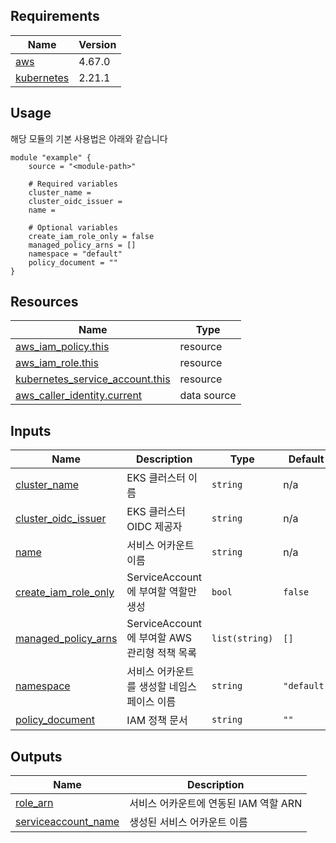 <!-- BEGIN_AUTOMATED_TF_DOCS_BLOCK -->
## Requirements

| Name | Version |
|------|---------|
| <a name="requirement_aws"></a> [aws](#requirement\_aws) | 4.67.0 |
| <a name="requirement_kubernetes"></a> [kubernetes](#requirement\_kubernetes) | 2.21.1 |

## Usage
해당 모듈의 기본 사용법은 아래와 같습니다

```hcl
module "example" {
	source = "<module-path>"

	# Required variables
	cluster_name = 
	cluster_oidc_issuer = 
	name = 

	# Optional variables
	create_iam_role_only = false
	managed_policy_arns = []
	namespace = "default"
	policy_document = ""
}
```
## Resources

| Name | Type |
|------|------|
| [aws_iam_policy.this](https://registry.terraform.io/providers/hashicorp/aws/4.67.0/docs/resources/iam_policy) | resource |
| [aws_iam_role.this](https://registry.terraform.io/providers/hashicorp/aws/4.67.0/docs/resources/iam_role) | resource |
| [kubernetes_service_account.this](https://registry.terraform.io/providers/hashicorp/kubernetes/2.21.1/docs/resources/service_account) | resource |
| [aws_caller_identity.current](https://registry.terraform.io/providers/hashicorp/aws/4.67.0/docs/data-sources/caller_identity) | data source |

## Inputs

| Name | Description | Type | Default | Required |
|------|-------------|------|---------|:--------:|
| <a name="input_cluster_name"></a> [cluster\_name](#input\_cluster\_name) | EKS 클러스터 이름 | `string` | n/a | yes |
| <a name="input_cluster_oidc_issuer"></a> [cluster\_oidc\_issuer](#input\_cluster\_oidc\_issuer) | EKS 클러스터 OIDC 제공자 | `string` | n/a | yes |
| <a name="input_name"></a> [name](#input\_name) | 서비스 어카운트 이름 | `string` | n/a | yes |
| <a name="input_create_iam_role_only"></a> [create\_iam\_role\_only](#input\_create\_iam\_role\_only) | ServiceAccount에 부여할 역할만 생성 | `bool` | `false` | no |
| <a name="input_managed_policy_arns"></a> [managed\_policy\_arns](#input\_managed\_policy\_arns) | ServiceAccount에 부여할 AWS 관리형 적책 목록 | `list(string)` | `[]` | no |
| <a name="input_namespace"></a> [namespace](#input\_namespace) | 서비스 어카운트를 생성할 네임스페이스 이름 | `string` | `"default"` | no |
| <a name="input_policy_document"></a> [policy\_document](#input\_policy\_document) | IAM 정책 문서 | `string` | `""` | no |

## Outputs

| Name | Description |
|------|-------------|
| <a name="output_role_arn"></a> [role\_arn](#output\_role\_arn) | 서비스 어카운트에 연동된 IAM 역할 ARN |
| <a name="output_serviceaccount_name"></a> [serviceaccount\_name](#output\_serviceaccount\_name) | 생성된 서비스 어카운트 이름 |
<!-- END_AUTOMATED_TF_DOCS_BLOCK -->